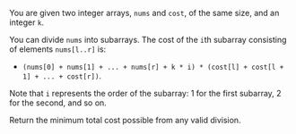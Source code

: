 You are given two integer arrays, `nums` and `cost`, of the same size, and an integer `k`.

You can divide `nums` into subarrays. The cost of the `i`th subarray consisting of elements `nums[l..r]` is:

- `(nums[0] + nums[1] + ... + nums[r] + k * i) * (cost[l] + cost[l + 1] + ... + cost[r])`.

Note that `i` represents the order of the subarray: 1 for the first subarray, 2 for the second, and so on.

Return the minimum total cost possible from any valid division.